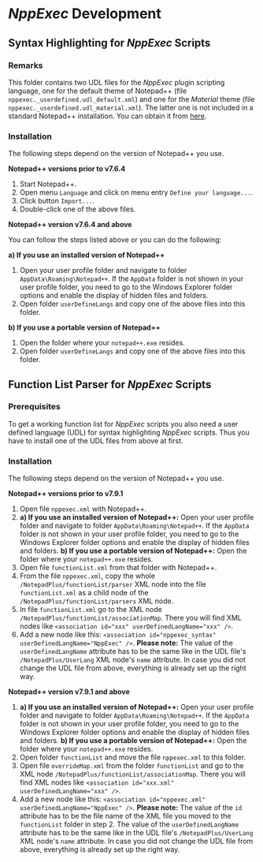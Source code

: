 # _NppExec_ Development


## Syntax Highlighting for _NppExec_ Scripts

### Remarks
This folder contains two UDL files for the _NppExec_ plugin scripting language, one for the default theme of Notepad++ (file `nppexec._userdefined.udl_default.xml`) and one for the _Material_ theme (file `nppexec._userdefined.udl_material.xml`). The latter one is not included in a standard Notepad++ installation. You can obtain it from [here](https://github.com/Codextor/npp-material-theme).

### Installation

The following steps depend on the version of Notepad++ you use.

**Notepad++ versions prior to v7.6.4**

1. Start Notepad++.
2. Open menu `Language` and click on menu entry `Define your language...`.
3. Click button `Import...`.
4. Double-click one of the above files.

**Notepad++ version v7.6.4 and above**

You can follow the steps listed above or you can do the following:

**a) If you use an installed version of Notepad++**
1. Open your user profile folder and navigate to folder `AppData\Roaming\Notepad++`. If the `AppData` folder is not shown in your user profile folder, you need to go to the Windows Explorer folder options and enable the display of hidden files and folders.
2. Open folder `userDefineLangs` and copy one of the above files into this folder.

**b) If you use a portable version of Notepad++**
1. Open the folder where your `notepad++.exe` resides.
2. Open folder `userDefineLangs` and copy one of the above files into this folder.


## Function List Parser for _NppExec_ Scripts

### Prerequisites
To get a working function list for _NppExec_ scripts you also need a user defined language (UDL) for syntax highlighting _NppExec_ scripts. Thus you have to install one of the UDL files from above at first.

### Installation

The following steps depend on the version of Notepad++ you use.

**Notepad++ versions prior to v7.9.1**

1. Open file `nppexec.xml` with Notepad++.
2. **a) If you use an installed version of Notepad++:** Open your user profile folder and navigate to folder `AppData\Roaming\Notepad++`. If the `AppData` folder is not shown in your user profile folder, you need to go to the Windows Explorer folder options and enable the display of hidden files and folders.
    **b) If you use a portable version of Notepad++:** Open the folder where your `notepad++.exe` resides.
3. Open file `functionList.xml` from that folder with Notepad++.
4. From the file `nppexec.xml`, copy the whole `/NotepadPlus/functionList/parser` XML node into the file `functionList.xml` as a child node of the `/NotepadPlus/functionList/parsers` XML node.
5. In file `functionList.xml` go to the XML node `/NotepadPlus/functionList/associationMap`. There you will find XML nodes like `<association id="xxx" userDefinedLangName="xxx" />`.
6. Add a new node like this: `<association id="nppexec_syntax" userDefinedLangName="NppExec" />`. **Please note:** The value of the `userDefinedLangName` attribute has to be the same like in the UDL file's `/NotepadPlus/UserLang` XML node's `name` attribute. In case you did not change the UDL file from above, everything is already set up the right way.

**Notepad++ version v7.9.1 and above**

1. **a) If you use an installed version of Notepad++:** Open your user profile folder and navigate to folder `AppData\Roaming\Notepad++`. If the `AppData` folder is not shown in your user profile folder, you need to go to the Windows Explorer folder options and enable the display of hidden files and folders.
   **b) If you use a portable version of Notepad++:** Open the folder where your `notepad++.exe` resides.
2. Open folder `functionList` and move the file `nppexec.xml` to this folder.
3. Open file `overrideMap.xml` from the folder `functionList` and go to the XML node `/NotepadPlus/functionList/associationMap`. There you will find XML nodes like `<association id="xxx.xml" userDefinedLangName="xxx" />`.
4. Add a new node like this: `<association id="nppexec.xml" userDefinedLangName="NppExec" />`. **Please note:** The value of the `id` attribute has to be the file name of the XML file you moved to the `functionList` folder in step 2. The value of the `userDefinedLangName` attribute has to be the same like in the UDL file's `/NotepadPlus/UserLang` XML node's `name` attribute. In case you did not change the UDL file from above, everything is already set up the right way. 
